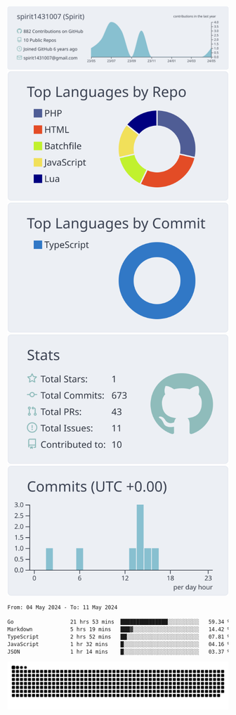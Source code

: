 [![](https://raw.githubusercontent.com/spirit1431007/spirit1431007/master/profile-summary-card-output/nord_bright/0-profile-details.svg)](https://git.io/spiritx)
[![](https://raw.githubusercontent.com/spirit1431007/spirit1431007/master/profile-summary-card-output/nord_bright/1-repos-per-language.svg)](https://git.io/spiritx) [![](https://raw.githubusercontent.com/spirit1431007/spirit1431007/master/profile-summary-card-output/nord_bright/2-most-commit-language.svg)](https://git.io/spiritx)
[![](https://raw.githubusercontent.com/spirit1431007/spirit1431007/master/profile-summary-card-output/nord_bright/3-stats.svg)](https://git.io/spiritx) [![](https://raw.githubusercontent.com/spirit1431007/spirit1431007/master/profile-summary-card-output/nord_bright/4-productive-time.svg)](https://git.io/spiritx)

<!--START_SECTION:waka-->

```txt
From: 04 May 2024 - To: 11 May 2024

Go                  21 hrs 53 mins  ███████████████░░░░░░░░░░   59.34 %
Markdown            5 hrs 19 mins   ███▓░░░░░░░░░░░░░░░░░░░░░   14.42 %
TypeScript          2 hrs 52 mins   ██░░░░░░░░░░░░░░░░░░░░░░░   07.81 %
JavaScript          1 hr 32 mins    █░░░░░░░░░░░░░░░░░░░░░░░░   04.16 %
JSON                1 hr 14 mins    █░░░░░░░░░░░░░░░░░░░░░░░░   03.37 %
```

<!--END_SECTION:waka-->

![contribution](https://github.com/spirit1431007/spirit1431007/blob/output/github-contribution-grid-snake.svg)

